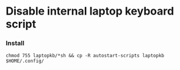 # Disable internal laptop keyboard script

### Install

```
chmod 755 laptopkb/*sh && cp -R autostart-scripts laptopkb $HOME/.config/ 
```
